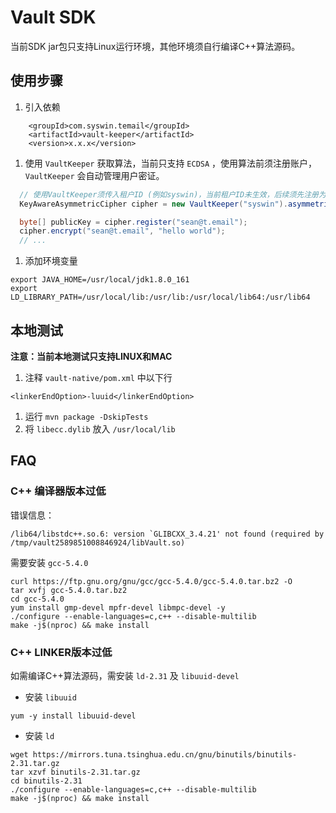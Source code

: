 # Vault SDK

当前SDK jar包只支持Linux运行环境，其他环境须自行编译C++算法源码。

## 使用步骤
1. 引入依赖
```
    <groupId>com.syswin.temail</groupId>
    <artifactId>vault-keeper</artifactId>
    <version>x.x.x</version>
```
1. 使用 `VaultKeeper` 获取算法，当前只支持 `ECDSA` ，使用算法前须注册账户， `VaultKeeper` 会自动管理用户密证。
```java
  // 使用VaultKeeper须传入租户ID (例如syswin)，当前租户ID未生效，后续须先注册为合法租户方可使用SDK
  KeyAwareAsymmetricCipher cipher = new VaultKeeper("syswin").asymmetricCipher(CipherAlgorithm.ECDSA);

  byte[] publicKey = cipher.register("sean@t.email");
  cipher.encrypt("sean@t.email", "hello world");
  // ...
```
1. 添加环境变量
```
export JAVA_HOME=/usr/local/jdk1.8.0_161
export LD_LIBRARY_PATH=/usr/local/lib:/usr/lib:/usr/local/lib64:/usr/lib64
```

## 本地测试
**注意：当前本地测试只支持LINUX和MAC**

1. 注释 `vault-native/pom.xml` 中以下行
```
<linkerEndOption>-luuid</linkerEndOption>
```
1. 运行 `mvn package -DskipTests`
1. 将 `libecc.dylib` 放入 `/usr/local/lib` 

## FAQ
### C++ 编译器版本过低
错误信息：
```
/lib64/libstdc++.so.6: version `GLIBCXX_3.4.21' not found (required by /tmp/vault2589851008846924/libVault.so)
```
    
需要安装 `gcc-5.4.0`
```
curl https://ftp.gnu.org/gnu/gcc/gcc-5.4.0/gcc-5.4.0.tar.bz2 -O
tar xvfj gcc-5.4.0.tar.bz2
cd gcc-5.4.0
yum install gmp-devel mpfr-devel libmpc-devel -y
./configure --enable-languages=c,c++ --disable-multilib
make -j$(nproc) && make install
```

### C++ LINKER版本过低
如需编译C++算法源码，需安装 `ld-2.31` 及 `libuuid-devel`
* 安装 `libuuid` 
```
yum -y install libuuid-devel
```

* 安装 `ld`
```
wget https://mirrors.tuna.tsinghua.edu.cn/gnu/binutils/binutils-2.31.tar.gz
tar xzvf binutils-2.31.tar.gz
cd binutils-2.31
./configure --enable-languages=c,c++ --disable-multilib
make -j$(nproc) && make install
```
